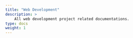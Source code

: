 ```yaml
---
title: "Web Development"
description: >
    All web development project related documentations.
type: docs
weight: 1
---
```


